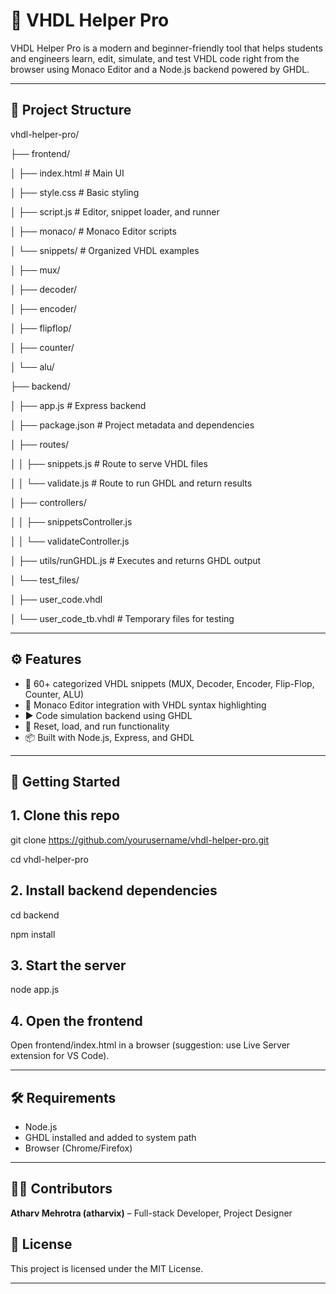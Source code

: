 # 🔧 VHDL Helper Pro

VHDL Helper Pro is a modern and beginner-friendly tool that helps students and engineers learn, edit, simulate, 
and test VHDL code right from the browser using Monaco Editor and a Node.js backend powered by GHDL.

---

## 📁 Project Structure

vhdl-helper-pro/

├── frontend/

│ ├── index.html # Main UI

│ ├── style.css # Basic styling

│ ├── script.js # Editor, snippet loader, and runner

│ ├── monaco/ # Monaco Editor scripts

│ └── snippets/ # Organized VHDL examples

│ ├── mux/

│ ├── decoder/

│ ├── encoder/

│ ├── flipflop/

│ ├── counter/

│ └── alu/

├── backend/

│ ├── app.js # Express backend

│ ├── package.json # Project metadata and dependencies

│ ├── routes/

│ │ ├── snippets.js # Route to serve VHDL files

│ │ └── validate.js # Route to run GHDL and return results

│ ├── controllers/

│ │ ├── snippetsController.js

│ │ └── validateController.js

│ ├── utils/runGHDL.js # Executes and returns GHDL output

│ └── test_files/

│ ├── user_code.vhdl

│ └── user_code_tb.vhdl # Temporary files for testing


---

## ⚙️ Features

- 🧠 60+ categorized VHDL snippets (MUX, Decoder, Encoder, Flip-Flop, Counter, ALU)
- 🎨 Monaco Editor integration with VHDL syntax highlighting
- ▶ Code simulation backend using GHDL
- 🔄 Reset, load, and run functionality
- 📦 Built with Node.js, Express, and GHDL

---

## 🚀 Getting Started

## 1. Clone this repo

git clone https://github.com/yourusername/vhdl-helper-pro.git

cd vhdl-helper-pro

## 2. Install backend dependencies

cd backend

npm install

## 3. Start the server

node app.js

## 4. Open the frontend

Open frontend/index.html in a browser (suggestion: use Live Server extension for VS Code).

---

## 🛠 Requirements

- Node.js
- GHDL installed and added to system path
- Browser (Chrome/Firefox)

---

## 👨‍💻 Contributors
**Atharv Mehrotra (atharvix)** – Full-stack Developer, Project Designer

## 📜 License
This project is licensed under the MIT License.

---
